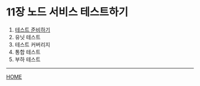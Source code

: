 # 11장 노드 서비스 테스트하기

1. [테스트 준비하기](./01.md)
2. 유닛 테스트
3. 테스트 커버리지
4. 통합 테스트
5. 부하 테스트

-----
[HOME](../../README.md)
